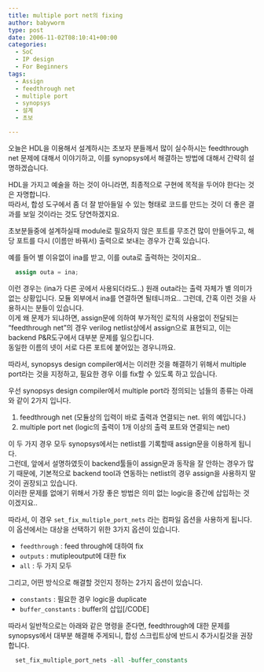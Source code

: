 ```yaml
---
title: multiple port net의 fixing
author: babyworm
type: post
date: 2006-11-02T08:10:41+00:00
categories:
  - SoC
  - IP design
  - For Beginners
tags:
  - Assign
  - feedthrough net
  - multiple port
  - synopsys
  - 설계
  - 초보

---
```

오늘은 HDL을 이용해서 설계하시는 초보자 분들께서 많이 실수하시는 feedthrough net 문제에 대해서 이야기하고, 이를 synopsys에서 해결하는 방법에 대해서 간략히 설명하겠습니다.

HDL을 가지고 예술을 하는 것이 아니라면, 최종적으로 구현에 목적을 두어야 한다는 것은 자명합니다.<br>
따라서, 합성 도구에서 좀 더 잘 받아들일 수 있는 형태로 코드를 만드는 것이 더 좋은 결과를 보일 것이라는 것도 당연하겠지요.

초보분들중에 설계하실때 module로 필요하지 않은 포트를 무조건 많이 만들어두고, 해당 포트를 다시 (이름만 바꿔서) 출력으로 보내는 경우가 간혹 있습니다.

예를 들어 별 이유없이 ina를 받고, 이를 outa로 출력하는 것이지요..

```verilog
  assign outa = ina;
```

이런 경우는 (ina가 다른 곳에서 사용되더라도..) 원래 outa라는 출력 자체가 별 의미가 없는 상황입니다. 모듈 외부에서 ina를 연결하면 될테니까요.. 그런데, 간혹 이런 것을 사용하시는 분들이 있습니다.<br>
이게 왜 문제가 되냐하면, assign문에 의하여 부가적인 로직의 사용없이 전달되는 “feedthrough net”의 경우 verilog netlist상에서 assign으로 표현되고, 이는 backend P&R도구에서 대부분 문제를 일으킵니다.<br>
동일한 이름의 넷이 서로 다른 포트에 붙어있는 경우니까요.

따라서, synopsys design compiler에서는 이러한 것을 해결하기 위해서 multiple port라는 것을 지정하고, 필요한 경우 이를 fix할 수 있도록 하고 있습니다.

우선 synopsys design compiler에서 multiple port라 정의되는 넘들의 종류는 아래와 같이 2가지 입니다.<br>
1) feedthrough net (모듈상의 입력이 바로 출력과 연결되는 net. 위의 예입니다.)<br>
2) multiple port net (logic의 출력이 1개 이상의 출력 포트와 연결되는 net)

이 두 가지 경우 모두 synopsys에서는 netlist를 기록할때 assign문을 이용하게 됩니다.<br>
그런데, 앞에서 설명하였듯이 backend툴들이 assign문과 동작을 잘 안하는 경우가 많기 때문에, 기본적으로 backend tool과 연동하는 netlist의 경우 assign을 사용하지 말것이 권장되고 있습니다.<br>
이러한 문제를 없애기 위해서 가장 좋은 방법은 의미 없는 logic을 중간에 삽입하는 것이겠지요..

따라서, 이 경우 `set_fix_multiple_port_nets` 라는 컴파일 옵션을 사용하게 됩니다.<br>
이 옵션에서는 대상을 선택하기 위한 3가지 옵션이 있습니다.


- `feedthrough` : feed through에 대하여 fix
- `outputs` : mutipleoutput에 대한 fix
- `all` : 두 가지 모두


그리고, 어떤 방식으로 해결할 것인지 정하는 2가지 옵션이 있습니다.

- `constants` : 필요한 경우 logic을 duplicate
- `buffer_constants` : buffer의 삽입[/CODE]

따라서 일반적으로는 아래와 같은 명령을 준다면, feedthrough에 대한 문제를 synopsys에서 대부분 해결해 주게되니, 합성 스크립트상에 반드시 추가시킬것을 권장합니다.

```tcl
  set_fix_multiple_port_nets -all -buffer_constants
```